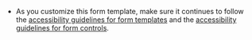 - As you customize this form template, make sure it continues to follow the [accessibility guidelines for form templates](https://designsystem.digital.gov/teampltes/form-templates/) and the [accessibility guidelines for form controls](https://designsystem.digital.gov/components/form/).
